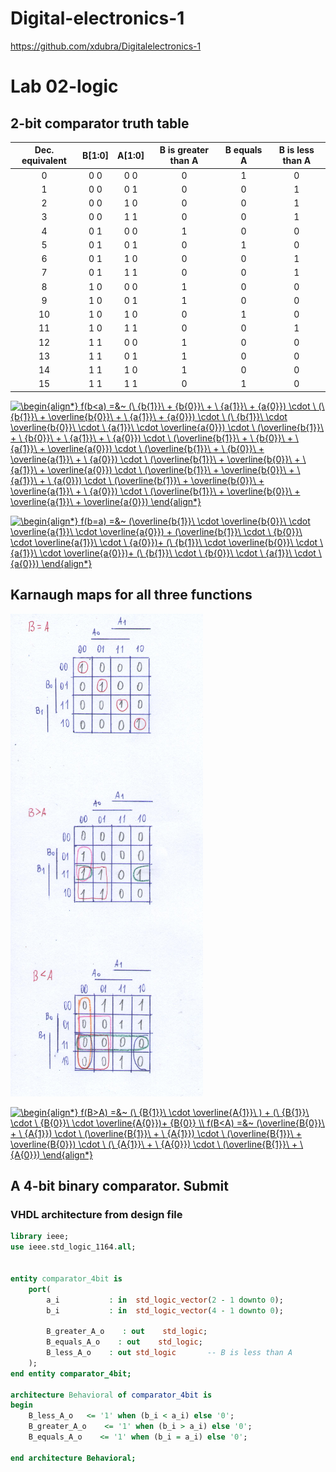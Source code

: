# Digital-electronics-1
https://github.com/xdubra/Digitalelectronics-1
# Lab 02-logic
## 2-bit comparator truth table

| **Dec. equivalent** | **B[1:0]** | **A[1:0]** | **B is greater than A** | **B equals A** | **B is less than A** |
| :-: | :-: | :-: | :-: | :-: | :-: |
| 0 | 0 0 | 0 0 | 0 | 1 | 0 |
| 1 | 0 0 | 0 1 | 0 | 0 | 1 |
| 2 | 0 0 | 1 0 | 0 | 0 | 1 |
| 3 | 0 0 | 1 1 | 0 | 0 | 1 |
| 4 | 0 1 | 0 0 | 1 | 0 | 0 |
| 5 | 0 1 | 0 1 | 0 | 1 | 0 |
| 6 | 0 1 | 1 0 | 0 | 0 | 1 |
| 7 | 0 1 | 1 1 | 0 | 0 | 1 |
| 8 | 1 0 | 0 0 | 1 | 0 | 0 |
| 9 | 1 0 | 0 1 | 1 | 0 | 0 |
| 10 | 1 0 | 1 0 | 0 | 1 | 0 |
| 11 | 1 0 | 1 1 | 0 | 0 | 1 |
| 12 | 1 1 | 0 0 | 1 | 0 | 0 |
| 13 | 1 1 | 0 1 | 1 | 0 | 0 |
| 14 | 1 1 | 1 0 | 1 | 0 | 0 |
| 15 | 1 1 | 1 1 | 0 | 1 | 0 |


<a href="https://www.codecogs.com/eqnedit.php?latex=\dpi{120}&space;\begin{align*}&space;f(b<a)&space;=&~&space;(\&space;{b{1}}\&space;&plus;&space;{b{0}}\&space;&plus;&space;\&space;{a{1}}\&space;&plus;&space;{a{0}})&space;\cdot&space;\&space;(\&space;{b{1}}\&space;&plus;&space;\overline{b{0}}\&space;&plus;&space;\&space;{a{1}}\&space;&plus;&space;{a{0}})&space;\cdot&space;\&space;(\&space;{b{1}}\&space;\cdot&space;\overline{b{0}}\&space;\cdot&space;\&space;{a{1}}\&space;\cdot&space;\overline{a{0}})&space;\cdot&space;\&space;(\overline{b{1}}\&space;&plus;&space;\&space;{b{0}}\&space;&plus;&space;\&space;{a{1}}\&space;&plus;&space;\&space;{a{0}})&space;\cdot&space;\&space;(\overline{b{1}}\&space;&plus;&space;\&space;{b{0}}\&space;&plus;&space;\&space;{a{1}}\&space;&plus;&space;\overline{a{0}})&space;\cdot&space;\&space;(\overline{b{1}}\&space;&plus;&space;\&space;{b{0}}\&space;&plus;&space;\overline{a{1}}\&space;&plus;&space;\&space;{a{0}})&space;\cdot&space;\&space;(\overline{b{1}}\&space;&plus;&space;\overline{b{0}}\&space;&plus;&space;\&space;{a{1}}\&space;&plus;&space;\overline{a{0}})&space;\cdot&space;\&space;(\overline{b{1}}\&space;&plus;&space;\overline{b{0}}\&space;&plus;&space;\&space;{a{1}}\&space;&plus;&space;\&space;{a{0}})&space;\cdot&space;\&space;(\overline{b{1}}\&space;&plus;&space;\overline{b{0}}\&space;&plus;&space;\overline{a{1}}\&space;&plus;&space;\&space;{a{0}})&space;\cdot&space;\&space;(\overline{b{1}}\&space;&plus;&space;\overline{b{0}}\&space;&plus;&space;\overline{a{1}}\&space;&plus;&space;\overline{a{0}})&space;\end{align*}" target="_blank"><img src="https://latex.codecogs.com/gif.latex?\dpi{120}&space;\begin{align*}&space;f(b<a)&space;=&~&space;(\&space;{b{1}}\&space;&plus;&space;{b{0}}\&space;&plus;&space;\&space;{a{1}}\&space;&plus;&space;{a{0}})&space;\cdot&space;\&space;(\&space;{b{1}}\&space;&plus;&space;\overline{b{0}}\&space;&plus;&space;\&space;{a{1}}\&space;&plus;&space;{a{0}})&space;\cdot&space;\&space;(\&space;{b{1}}\&space;\cdot&space;\overline{b{0}}\&space;\cdot&space;\&space;{a{1}}\&space;\cdot&space;\overline{a{0}})&space;\cdot&space;\&space;(\overline{b{1}}\&space;&plus;&space;\&space;{b{0}}\&space;&plus;&space;\&space;{a{1}}\&space;&plus;&space;\&space;{a{0}})&space;\cdot&space;\&space;(\overline{b{1}}\&space;&plus;&space;\&space;{b{0}}\&space;&plus;&space;\&space;{a{1}}\&space;&plus;&space;\overline{a{0}})&space;\cdot&space;\&space;(\overline{b{1}}\&space;&plus;&space;\&space;{b{0}}\&space;&plus;&space;\overline{a{1}}\&space;&plus;&space;\&space;{a{0}})&space;\cdot&space;\&space;(\overline{b{1}}\&space;&plus;&space;\overline{b{0}}\&space;&plus;&space;\&space;{a{1}}\&space;&plus;&space;\overline{a{0}})&space;\cdot&space;\&space;(\overline{b{1}}\&space;&plus;&space;\overline{b{0}}\&space;&plus;&space;\&space;{a{1}}\&space;&plus;&space;\&space;{a{0}})&space;\cdot&space;\&space;(\overline{b{1}}\&space;&plus;&space;\overline{b{0}}\&space;&plus;&space;\overline{a{1}}\&space;&plus;&space;\&space;{a{0}})&space;\cdot&space;\&space;(\overline{b{1}}\&space;&plus;&space;\overline{b{0}}\&space;&plus;&space;\overline{a{1}}\&space;&plus;&space;\overline{a{0}})&space;\end{align*}" title="\begin{align*} f(b<a) =&~ (\ {b{1}}\ + {b{0}}\ + \ {a{1}}\ + {a{0}}) \cdot \ (\ {b{1}}\ + \overline{b{0}}\ + \ {a{1}}\ + {a{0}}) \cdot \ (\ {b{1}}\ \cdot \overline{b{0}}\ \cdot \ {a{1}}\ \cdot \overline{a{0}}) \cdot \ (\overline{b{1}}\ + \ {b{0}}\ + \ {a{1}}\ + \ {a{0}}) \cdot \ (\overline{b{1}}\ + \ {b{0}}\ + \ {a{1}}\ + \overline{a{0}}) \cdot \ (\overline{b{1}}\ + \ {b{0}}\ + \overline{a{1}}\ + \ {a{0}}) \cdot \ (\overline{b{1}}\ + \overline{b{0}}\ + \ {a{1}}\ + \overline{a{0}}) \cdot \ (\overline{b{1}}\ + \overline{b{0}}\ + \ {a{1}}\ + \ {a{0}}) \cdot \ (\overline{b{1}}\ + \overline{b{0}}\ + \overline{a{1}}\ + \ {a{0}}) \cdot \ (\overline{b{1}}\ + \overline{b{0}}\ + \overline{a{1}}\ + \overline{a{0}}) \end{align*}" /></a>

<a href="https://www.codecogs.com/eqnedit.php?latex=\begin{align*}&space;f(b=a)&space;=&~&space;(\overline{b{1}}\&space;\cdot&space;\overline{b{0}}\&space;\cdot&space;\overline{a{1}}\&space;\cdot&space;\overline{a{0}})&space;&plus;&space;(\overline{b{1}}\&space;\cdot&space;\&space;{b{0}}\&space;\cdot&space;\overline{a{1}}\&space;\cdot&space;\&space;{a{0}})&plus;&space;(\&space;{b{1}}\&space;\cdot&space;\overline{b{0}}\&space;\cdot&space;\&space;{a{1}}\&space;\cdot&space;\overline{a{0}})&plus;&space;(\&space;{b{1}}\&space;\cdot&space;\&space;{b{0}}\&space;\cdot&space;\&space;{a{1}}\&space;\cdot&space;\&space;{a{0}})&space;\end{align*}" target="_blank"><img src="https://latex.codecogs.com/gif.latex?\begin{align*}&space;f(b=a)&space;=&~&space;(\overline{b{1}}\&space;\cdot&space;\overline{b{0}}\&space;\cdot&space;\overline{a{1}}\&space;\cdot&space;\overline{a{0}})&space;&plus;&space;(\overline{b{1}}\&space;\cdot&space;\&space;{b{0}}\&space;\cdot&space;\overline{a{1}}\&space;\cdot&space;\&space;{a{0}})&plus;&space;(\&space;{b{1}}\&space;\cdot&space;\overline{b{0}}\&space;\cdot&space;\&space;{a{1}}\&space;\cdot&space;\overline{a{0}})&plus;&space;(\&space;{b{1}}\&space;\cdot&space;\&space;{b{0}}\&space;\cdot&space;\&space;{a{1}}\&space;\cdot&space;\&space;{a{0}})&space;\end{align*}" title="\begin{align*} f(b=a) =&~ (\overline{b{1}}\ \cdot \overline{b{0}}\ \cdot \overline{a{1}}\ \cdot \overline{a{0}}) + (\overline{b{1}}\ \cdot \ {b{0}}\ \cdot \overline{a{1}}\ \cdot \ {a{0}})+ (\ {b{1}}\ \cdot \overline{b{0}}\ \cdot \ {a{1}}\ \cdot \overline{a{0}})+ (\ {b{1}}\ \cdot \ {b{0}}\ \cdot \ {a{1}}\ \cdot \ {a{0}}) \end{align*}" /></a>

## Karnaugh maps for all three functions
![Screenshot od EDA Playground](image2/Obrazok1.png)

<a href="https://www.codecogs.com/eqnedit.php?latex=\begin{align*}&space;f(B>A)&space;=&~&space;(\&space;{B{1}}\&space;\cdot&space;\overline{A{1}}\&space;)&space;&plus;&space;(\&space;{B{1}}\&space;\cdot&space;\&space;{B{0}}\&space;\cdot&space;\overline{A{0}})&plus;&space;{B{0}}&space;\\&space;f(B<A)&space;=&~&space;(\overline{B{0}}\&space;&plus;&space;\&space;{A{1}})&space;\cdot&space;\&space;(\overline{B{1}}\&space;&plus;&space;\&space;{A{1}})&space;\cdot&space;\&space;(\overline{B{1}}\&space;&plus;&space;\overline{B{0}})&space;\cdot&space;\&space;(\&space;{A{1}}\&space;&plus;&space;\&space;{A{0}})&space;\cdot&space;\&space;(\overline{B{1}}\&space;&plus;&space;\&space;{A{0}})&space;\end{align*}" target="_blank"><img src="https://latex.codecogs.com/gif.latex?\begin{align*}&space;f(B>A)&space;=&~&space;(\&space;{B{1}}\&space;\cdot&space;\overline{A{1}}\&space;)&space;&plus;&space;(\&space;{B{1}}\&space;\cdot&space;\&space;{B{0}}\&space;\cdot&space;\overline{A{0}})&plus;&space;{B{0}}&space;\\&space;f(B<A)&space;=&~&space;(\overline{B{0}}\&space;&plus;&space;\&space;{A{1}})&space;\cdot&space;\&space;(\overline{B{1}}\&space;&plus;&space;\&space;{A{1}})&space;\cdot&space;\&space;(\overline{B{1}}\&space;&plus;&space;\overline{B{0}})&space;\cdot&space;\&space;(\&space;{A{1}}\&space;&plus;&space;\&space;{A{0}})&space;\cdot&space;\&space;(\overline{B{1}}\&space;&plus;&space;\&space;{A{0}})&space;\end{align*}" title="\begin{align*} f(B>A) =&~ (\ {B{1}}\ \cdot \overline{A{1}}\ ) + (\ {B{1}}\ \cdot \ {B{0}}\ \cdot \overline{A{0}})+ {B{0}} \\ f(B<A) =&~ (\overline{B{0}}\ + \ {A{1}}) \cdot \ (\overline{B{1}}\ + \ {A{1}}) \cdot \ (\overline{B{1}}\ + \overline{B{0}}) \cdot \ (\ {A{1}}\ + \ {A{0}}) \cdot \ (\overline{B{1}}\ + \ {A{0}}) \end{align*}" /></a>

## A 4-bit binary comparator. Submit

### VHDL architecture from design file
```vhdl
library ieee;
use ieee.std_logic_1164.all;


entity comparator_4bit is
    port(
        a_i           : in  std_logic_vector(2 - 1 downto 0);
        b_i           : in  std_logic_vector(4 - 1 downto 0);

        B_greater_A_o    : out    std_logic;
        B_equals_A_o    : out    std_logic;
        B_less_A_o    : out std_logic       -- B is less than A
    );
end entity comparator_4bit;

architecture Behavioral of comparator_4bit is
begin
    B_less_A_o   <= '1' when (b_i < a_i) else '0';
    B_greater_A_o    <= '1' when (b_i > a_i) else '0';
    B_equals_A_o    <= '1' when (b_i = a_i) else '0';

end architecture Behavioral;
```
